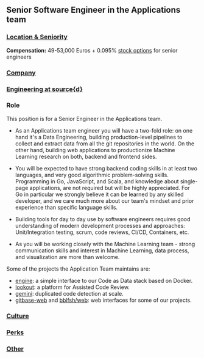 Senior Software Engineer in the Applications team
------------------------------------------

### [Location & Seniority](../location-seniority-section.md)

**Compensation:** 49-53,000 Euros + 0.095% [stock options](https://github.com/src-d/guide/blob/master/talent/esop.md) for senior engineers

### [Company](../company-section.md)

### [Engineering at source{d}](../engineering-section.md)

### Role

This position is for a Senior Engineer in the Applications team.

- As an Applications team engineer you will have a two-fold role: on one hand it's a Data Engineering, building production-level pipelines to collect and extract data from all the git repositories in the world. On the other hand, building web applications to productionize Machine Learning research on both, backend and frontend sides.

- You will be expected to have strong backend coding skills in at least two languages, and very good algorithmic problem-solving skills. Programming in Go, JavaScript, and Scala, and knowledge about single-page applications, are not required but will be highly appreciated. For Go in particular we strongly believe it can be learned by any skilled developer, and we care much more about our team's mindset and prior experience than specific language skills.

- Building tools for day to day use by software engineers requires good understanding of modern development processes and approaches: Unit/Integration testing, scrum, code reviews, CI/CD, Containers, etc.

- As you will be working closely with the Machine Learning team - strong communication skills and interest in Machine Learning, data process, and visualization are more than welcome.

Some of the projects the Application Team maintains are:

- [engine](https://github.com/src-d/engine/): a simple interface to our Code as Data stack based on Docker.
- [lookout](https://github.com/src-d/lookout/): a platform for Assisted Code Review.
- [gemini](https://github.com/src-d/gemini/): duplicated code detection at scale.
- [gitbase-web](https://github.com/src-d/gitbase-web) and [bblfsh/web](https://github.com/bblfsh/web): web interfaces for some of our projects.

### [Culture](../culture-section.md)

### [Perks](../perks-section.md)

### [Other](../other-section.md)

